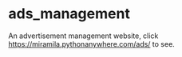 # ads_management
An advertisement management website, click https://miramila.pythonanywhere.com/ads/ to see.
